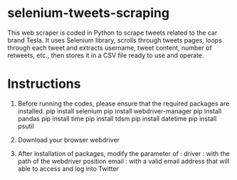 # selenium-tweets-scraping
This web scraper is coded in Python to scrape tweets related to the car brand Tesla. It uses Selenium library, scrolls through tweets pages, loops through each tweet and extracts username, tweet content, number of retweets, etc., then stores it in a CSV file ready to use and operate.

# Instructions
1. Before running the codes, please ensure that the required packages are installed.
pip install selenium
pip install webdriver-manager
pip install pandas
pip install time
pip install tdsm
pip install datetime
pip install psutil

2. Download your browser webdriver

3. After installation of packages, modify the parameter of : 
driver : with the path of the webdriver position
email : with a valid email address that will able to access and log into Twitter

